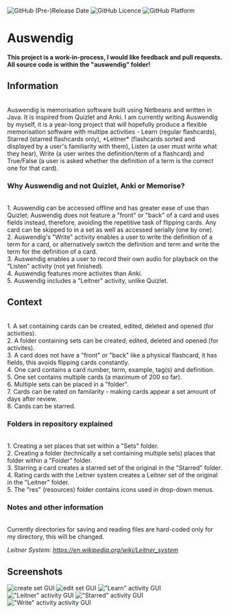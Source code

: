 
![GitHub (Pre-)Release Date](https://img.shields.io/badge/release%20date-november-brightgreen.svg?style=flat-square)
![GitHub Licence](https://img.shields.io/badge/licence-copyright-red.svg?style=flat-square)
![GitHub Platform](https://img.shields.io/badge/platform-windows-blue.svg?style=flat-square)

# Auswendig
**This project is a work-in-process, I would like feedback and pull requests. All source code is within the "auswendig" folder!**

## Information
<br />
Auswendig is memorisation software built using Netbeans and written in Java. It is inspired from Quizlet and Anki. 
I am currently writing Auswendig by myself, it is a year-long project that will hopefully produce a flexible memorisation software with multipe activities - Learn (regular flashcards), Starred (starred flashcards only), *Leitner* (flashcards sorted and displayed by a user's familiarity with them), Listen (a user must write what they hear), Write (a user writes the definition/term of a flashcard) and True/False (a user is asked whether the definition of a term is the correct one for that card).

### Why Auswendig and not Quizlet, Anki or Memorise?
<br />
1. Auswendig can be accessed offline and has greater ease of use than Quizlet; Auswendig does not feature a "front" or "back" of a card and uses fields instead, therefore, avoiding the repetitive task of flipping cards. Any card can be skipped to in a set as well as accessed serially (one by one). <br />
2. Auswendig's "Write" activity enables a user to write the definition of a term for a card, or alternatively switch the definition and term and write the term for the definition of a card. <br />
3. Auswendig enables a user to record their own audio for playback on the "Listen" activity (not yet finished). <br />
4. Auswendig features more activites than Anki. <br />
5. Auswendig includes a "Leitner" activity, unlike Quizlet.


## Context
<br />
1. A set containing cards can be created, edited, deleted and opened (for activities). <br />
2. A folder containing sets can be created, edited, deleted and opened (for activites). <br />
3. A card does not have a "front" or "back" like a physical flashcard, it has fields, this avoids flipping cards constantly. <br />
4. One card contains a card number, term, example, tag(s) and definition. <br />
5. One set contains multiple cards (a maximum of 200 so far). <br />
6. Multiple sets can be placed in a "folder". <br />
7. Cards can be rated on familarity - making cards appear a set amount of days after review. <br />
8. Cards can be starred.

### Folders in repository explained
<br />
1. Creating a set places that set within a "Sets" folder. <br />
2. Creating a folder (technically a set containing multiple sets) places that folder within a "Folder" folder. <br />
3. Starring a card creates a starred set of the original in the "Starred" folder. <br />
4. Rating cards with the Leitner system creates a Leitner set of the original in the "Leitner" folder. <br />
5. The "res" (resources) folder contains icons used in drop-down menus.

### Notes and other information
<br />
Currently directories for saving and reading files are hard-coded only for my directory, this will be changed.

*Leitner System: https://en.wikipedia.org/wiki/Leitner_system*

## Screenshots

![create set GUI](https://raw.githubusercontent.com/MariusEvans/Auswendig/master/SCREENSHOTS/createSet.png)
![edit set GUI](https://raw.githubusercontent.com/MariusEvans/Auswendig/master/SCREENSHOTS/editSet.png)
!["Learn" activity GUI](https://raw.githubusercontent.com/MariusEvans/Auswendig/master/SCREENSHOTS/learnActivity.png)
!["Leitner" activity GUI](https://raw.githubusercontent.com/MariusEvans/Auswendig/master/SCREENSHOTS/leitnerActivity.png)
!["Starred" activity GUI](https://raw.githubusercontent.com/MariusEvans/Auswendig/master/SCREENSHOTS/starredActivity.png)
!["Write" activity activity GUI](https://raw.githubusercontent.com/MariusEvans/Auswendig/master/SCREENSHOTS/writeActivity.png)
